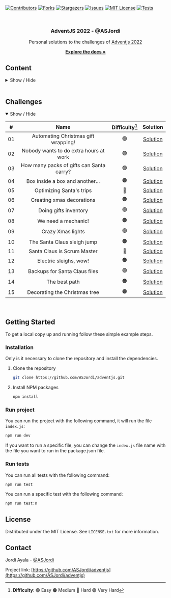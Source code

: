 <a name="readme-top"></a>

[![Contributors][contributors-shield]][contributors-url]
[![Forks][forks-shield]][forks-url]
[![Stargazers][stars-shield]][stars-url]
[![Issues][issues-shield]][issues-url]
[![MIT License][license-shield]][license-url]
[![Tests][tests-shield]][tests-url]

<br />
<div align="center">
  <h3 align="center">AdventJS 2022 - @ASJordi</h3>
  Personal solutions to the challenges of <a href="https://adventjs.dev/">Adventjs 2022</a>
  <p align="center">
    <a href="https://github.com/ASJordi/adventjs/blob/main/README.md"><strong>Explore the docs »</strong></a>
  </p>
</div>

## Content

<details>
  <summary>Show / Hide</summary>
  <ol>
    <li><a href="#challenges">Challenges</a></li>
    <li>
      <a href="#getting-started">Getting Started</a>
      <ul>
        <li><a href="#installation">Installation</a></li>
        <li><a href="#run-project">Run project</a></li>
        <li><a href="#run-tests">Run tests</a></li>
      </ul>
    </li>
    <li><a href="#license">License</a></li>
    <li><a href="#contact">Contact</a></li>
  </ol>
</details>

<br/>

## Challenges

<details open>
<summary>Show / Hide</summary>

|  #  |                  Name                             | Difficulty[^1] |                                       Solution                                  |
| :-: | :-----------------------------------------------: | :------------: |  :--------------------------------------------------------------------------: |
| 01  |    Automating Christmas gift wrapping!            |       🟢       | [Solution](src/day-one) |
| 02  |  Nobody wants to do extra hours at work           |       🟢       | [Solution](src/day-two) |
| 03  |     How many packs of gifts can Santa carry?      |       🟢       | [Solution](src/day-three) |
| 04  |      Box inside a box and another...              |       🟠       | [Solution](src/day-four) |
| 05  |            Optimizing Santa's trips               |       🔴       | [Solution](src/day-five) |
| 06  |             Creating xmas decorations             |       🟠       | [Solution](src/day-six) |
| 07  |             Doing gifts inventory                 |       🟢       | [Solution](src/day-seven) |
| 08  |             We need a mechanic!                   |       🟠       | [Solution](src/day-eight) |
| 09  |             Crazy Xmas lights                     |       🟢       | [Solution](src/day-nine) |
| 10  |    The Santa Claus sleigh jump                    |       🟠       | [Solution](src/day-ten) |
| 11  |          Santa Claus is Scrum Master              |       🔴       | [Solution](src/day-eleven) |
| 12  |          Electric sleighs, wow!                   |       🟠       | [Solution](src/day-twelve) |
| 13  |          Backups for Santa Claus files            |       🟢       | [Solution](src/day-thirteen) |
| 14  |              The best path                        |       🟠       | [Solution](src/day-fourteen) |
| 15  |              Decorating the Christmas tree        |       🟠       | [Solution](src/day-fifteen) |

[^1]: **Difficulty**: 🟢 Easy 🟠 Medium 🔴 Hard 🟣 Very Hard

</details>

<br/>

## Getting Started

To get a local copy up and running follow these simple example steps.

### Installation

Only is it necessary to clone the repository and install the dependencies.

1. Clone the repository
   ```sh
   git clone https://github.com/ASJordi/adventjs.git
   ```
2. Install NPM packages
   ```sh
   npm install
   ```

### Run project

You can run the project with the following command, it will run the file `index.js`:

```sh
npm run dev
```

If you want to run a specific file, you can change the `index.js` file name with the file you want to run in the package.json file.

### Run tests

You can run all tests with the following command:

```sh
npm run test
```

You can run a specific test with the following command:

```sh
npm run test:n
```

## License

Distributed under the MIT License. See `LICENSE.txt` for more information.  

## Contact

Jordi Ayala - [@ASJordi](https://twitter.com/ASJordi)

Project link: [https://github.com/ASJordi/adventjs](https://github.com/ASJordi/adventjs)

[contributors-shield]: https://img.shields.io/github/contributors/ASJordi/adventjs.svg?style=for-the-badge
[contributors-url]: https://github.com/ASJordi/adventjs/graphs/contributors
[forks-shield]: https://img.shields.io/github/forks/ASJordi/adventjs.svg?style=for-the-badge
[forks-url]: https://github.com/ASJordi/adventjs/network/members
[stars-shield]: https://img.shields.io/github/stars/ASJordi/adventjs.svg?style=for-the-badge
[stars-url]: https://github.com/ASJordi/adventjs/stargazers
[issues-shield]: https://img.shields.io/github/issues/ASJordi/adventjs.svg?style=for-the-badge
[issues-url]: https://github.com/ASJordi/adventjs/issues
[license-shield]: https://img.shields.io/github/license/ASJordi/adventjs.svg?style=for-the-badge
[license-url]: https://github.com/ASJordi/adventjs/blob/master/LICENSE
[tests-shield]: https://img.shields.io/github/workflow/status/asjordi/adventjs/Results?style=for-the-badge&logo=github&label=RESULTS
[tests-url]: https://github.com/ASJordi/adventjs/actions